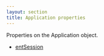 ```yaml
---
layout: section
title: Application properties
---
```

Properties on the Application object.

* [entSession](./entSession.md)